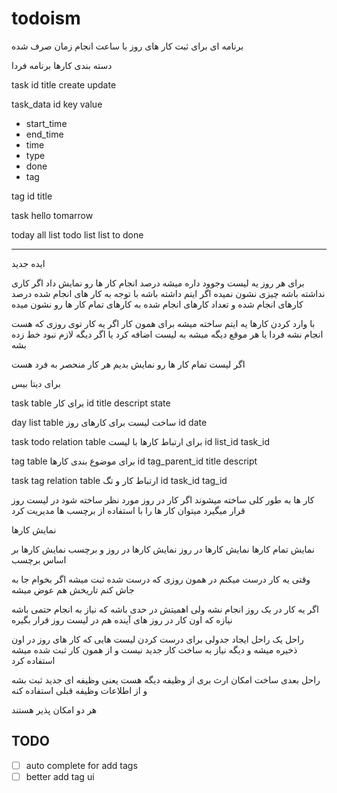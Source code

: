 # todoism


برنامه ای  برای ثبت
کار های روز
با ساعت انجام
زمان صرف شده

دسته بندی کارها
برنامه فردا




task
id
title
create
update

task_data
id
key
value

* start_time
* end_time
* time
* type
* done
* tag


tag
id
title



task hello tomarrow




today
all list
todo list
list to done







-------------
ایده جدید

برای هر روز یه لیست وجوود داره
میشه درصد انجام کار ها رو نمایش داد
اگر کاری نداشته باشه چیزی نشون نمیده
اگر ایتم داشته باشه با توجه به کار های انجام شده درصد کارهای انجام شده و تعداد کارهای انجام شده به کارهای تمام کار ها رو نشون میده


با وارد کردن کارها یه ایتم ساخته میشه برای همون کار
اگر یه کار توی روزی که هست انجام نشه فردا یا هر موقع دیگه میشه به لیست اضافه کرد
یا اگر دیگه لازم نبود خط زده بشه

اگر لیست تمام کار ها رو نمایش بدیم هر کار منحصر به فرد هست


برای دیتا بیس

task table
برای کار
id
title
descript
state

day list table
ساخت لیست برای کارهای روز
id
date


task todo relation table
برای ارتباط کارها با لیست
id
list_id
task_id


tag table
برای موضوع بندی کارها
id
tag_parent_id
title
descript


task tag relation table
ارتباط کار و تگ
id
task_id
tag_id


کار ها به طور کلی ساخته میشوند
اگر کار در روز مورد نظر ساخته شود در لیست روز قرار میگیرد
میتوان کار ها را با استفاده از برچسب ها مدیریت کرد



نمایش کارها

نمایش تمام کارها
نمایش کارها در روز
نمایش کارها در روز و برچسب
نمایش کارها بر اساس برچسب



وقتی یه کار درست میکنم در همون روزی که درست شده ثبت میشه
اگر بخوام جا به جاش کنم تاریخش هم عوض میشه

اگر یه کار در یک روز انجام نشه ولی اهمیتش در حدی باشه که نیاز به انجام حتمی باشه
نیازه که اون کار در روز های آینده هم در لیست روز قرار بگیره

راحل
یک راحل ایجاد جدولی برای درست کردن لیست هایی که کار های روز در اون ذخیره میشه
و دیگه نیاز به ساخت کار جدید نیست و از همون کار ثبت شده میشه استفاده کرد

راحل بعدی ساخت امکان ارث بری از وظیفه دیگه هست یعنی وظیفه ای جدید ثبت بشه و از اطلاعات وظیفه قبلی استفاده کنه

هر دو امکان پذیر هستند





## TODO
- [ ] auto complete for add tags
- [ ] better add tag ui
